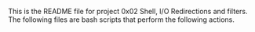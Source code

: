 This is the README file for project 0x02 Shell, I/O Redirections and filters.
The following files are bash scripts that perform the following actions.

